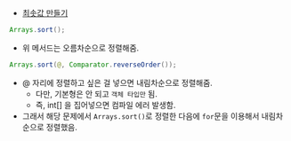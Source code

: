 - [최솟값 만들기](https://school.programmers.co.kr/learn/courses/30/lessons/12941)

```java
Arrays.sort();
```
- 위 메서드는 오름차순으로 정렬해줌.

```java
Arrays.sort(@, Comparator.reverseOrder());
```
- @ 자리에 정렬하고 싶은 걸 넣으면 내림차순으로 정렬해줌.
  - 다만, 기본형은 안 되고 `객체 타입만` 됨.
  - 즉, int[] 을 집어넣으면 컴파일 에러 발생함.
- 그래서 해당 문제에서 `Arrays.sort()`로 정렬한 다음에 `for`문을 이용해서 내림차순으로 정렬했음. 